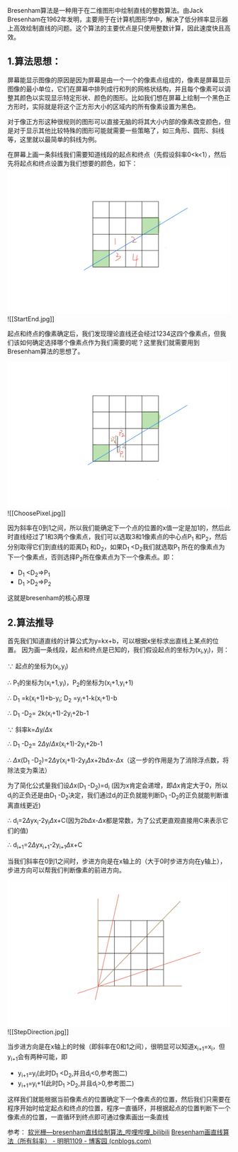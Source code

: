 
Bresenham算法是一种用于在二维图形中绘制直线的整数算法。由Jack Bresenham在1962年发明，主要用于在计算机图形学中，解决了低分辨率显示器上高效绘制直线的问题。这个算法的主要优点是只使用整数计算，因此速度快且高效。


## 1.算法思想：

屏幕能显示图像的原因是因为屏幕是由一个一个的像素点组成的，像素是屏幕显示图像的最小单位，它们在屏幕中排列成行和列的网格状结构，并且每个像素可以调整其颜色以实现显示特定形状、颜色的图形。比如我们想在屏幕上绘制一个黑色正方形时，实际就是将这个正方形大小的区域内的所有像素设置为黑色。

对于像正方形这种很规则的图形可以直接无脑的将其大小内部的像素改变颜色，但是对于显示其他比较特殊的图形可能就需要一些策略了，如三角形、圆形、斜线等，这里就以最简单的斜线为例。

在屏幕上画一条斜线我们需要知道线段的起点和终点（先假设斜率0<k<1），然后先将起点和终点设置为我们想要的颜色，如下：
![Game-Dev-Knowledge-Summary/images/Bresenham/StartEnd.jpg at main · shishouheng/Game-Dev-Knowledge-Summary (github.com)](https://github.com/shishouheng/Game-Dev-Knowledge-Summary/blob/main/images/Bresenham/StartEnd.jpg)
![[StartEnd.jpg]]

起点和终点的像素确定后，我们发现理论直线还会经过1234这四个像素点，但我们该如何确定选择哪个像素点作为我们需要的呢？这里我们就需要用到Bresenham算法的思想了。

![Game-Dev-Knowledge-Summary/images/Bresenham/ChoosePixel.jpg at main · shishouheng/Game-Dev-Knowledge-Summary (github.com)](https://github.com/shishouheng/Game-Dev-Knowledge-Summary/blob/main/images/Bresenham/ChoosePixel.jpg)
![[ChoosePixel.jpg]]

因为斜率在0到1之间，所以我们能确定下一个点的位置的x值一定是加1的，然后此时直线经过了1和3两个像素点，我们可以选取3和1像素点的中心点P<sub>1</sub> 和P<sub>2</sub>，然后分别取得它们到直线的距离D<sub>1</sub> 和D<sub>2</sub>，如果D<sub>1</sub> <D<sub>2</sub>我们就选取P<sub>1</sub> 所在的像素点为下一个像素点，否则选择P<sub>2</sub>所在像素点为下一个像素点。即：
- D<sub>1</sub> <D<sub>2</sub>=>P<sub>1</sub>
- D<sub>1</sub> >D<sub>2</sub>=>P<sub>2</sub>

这就是bresenham的核心原理


## 2.算法推导

首先我们知道直线的计算公式为y=kx+b，可以根据x坐标求出直线上某点的位置。
因为画一条线段，起点和终点是已知的，我们假设起点的坐标为(x<sub>i</sub>,y<sub>i</sub>)，则：

$\because$  起点的坐标为(x<sub>i</sub>,y<sub>i</sub>)

$\therefore$ P<sub>1</sub>的坐标为(x<sub>i</sub>+1,y<sub>i</sub>)，P<sub>2</sub>的坐标为(x<sub>i</sub>+1,y<sub>i</sub>+1)

$\therefore$  D<sub>1</sub> =k(x<sub>i</sub>+1)+b-y<sub>i</sub>;          D<sub>2</sub> =y<sub>i</sub>+1-k(x<sub>i</sub>+1)-b

$\therefore$  D<sub>1</sub> -D<sub>2</sub>= 2k(x<sub>i</sub>+1)-2y<sub>i</sub>+2b-1

$\because$   斜率k=$\Delta$y/$\Delta$x

$\therefore$  D<sub>1</sub> -D<sub>2</sub>= 2$\Delta$y/$\Delta$x(x<sub>i</sub>+1)-2y<sub>i</sub>+2b-1

$\therefore$ $\Delta$x(D<sub>1</sub> -D<sub>2</sub>)=2$\Delta$y(x<sub>i</sub>+1)-2y<sub>i</sub>$\Delta$x+2b$\Delta$x-$\Delta$x（这一步的作用是为了消除浮点数，将除法变为乘法）

为了简化公式量我们设$\Delta$x(D<sub>1</sub> -D<sub>2</sub>)=d<sub>i</sub>
(因为x肯定会递增，即$\Delta$x肯定大于0，所以d<sub>i</sub>的正负还是由D<sub>1</sub> -D<sub>2</sub>决定，我们通过d<sub>i</sub>的正负就能判断D<sub>1</sub> -D<sub>2</sub>的正负就能判断谁离直线更近)

$\therefore$ d<sub>i</sub>=2$\Delta$yx<sub>i</sub>-2y<sub>i</sub>$\Delta$x+C(因为2b$\Delta$x-$\Delta$x都是常数，为了公式更直观直接用C来表示它们的值)

$\therefore$ d<sub>i+1</sub>=2$\Delta$yx<sub>i+1</sub>-2y<sub>i+1</sub>$\Delta$x+C

当我们斜率在0到1之间时，步进方向是在x轴上的（大于0时步进方向在y轴上），步进方向可以帮我们判断像素的前进方向。

![Game-Dev-Knowledge-Summary/images/Bresenham/StepDirection.jpg at main · shishouheng/Game-Dev-Knowledge-Summary (github.com)](https://github.com/shishouheng/Game-Dev-Knowledge-Summary/blob/main/images/Bresenham/StepDirection.jpg)
![[StepDirection.jpg]]

当步进方向是在x轴上的时候（即斜率在0和1之间），很明显可以知道x<sub>i+1</sub>=x<sub>i</sub>，但y<sub>i+1</sub>会有两种可能，即
- y<sub>i+1</sub>=y<sub>i</sub>(此时D<sub>1</sub> <D<sub>2</sub>,并且d<sub>i</sub><0,参考图二)
- y<sub>i+1</sub>=y<sub>i</sub>+1(此时D<sub>1</sub> >D<sub>2</sub>,并且d<sub>i</sub>>0,参考图二)

这样我们就能根据当前像素点的位置确定下一个像素点的位置，然后我们只需要在程序开始时给定起点和终点的位置，程序一直循环，并根据起点的位置判断下一个像素点的位置，一直循环到终点即可通过像素画出一条直线

参考：
[软光栅—bresenham直线绘制算法_哔哩哔哩_bilibili](https://www.bilibili.com/video/BV1rt4y1b7vp/?spm_id_from=333.788&vd_source=1fd51ecd10487bb45073ef384c5507a8)
[Bresenham画直线算法（所有斜率） - 明明1109 - 博客园 (cnblogs.com)](https://www.cnblogs.com/fortunely/p/17660786.html)